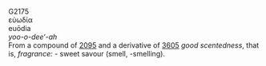 <body>
  <p>G2175<br>  εὐωδία  <br> euōdia  <br><i>yoo-o-dee‘-ah </i><br>From a compound of <a href="g2095.htm">2095</a> and a derivative of <a href="g3605.htm">3605</a>  <i>good</i> <i>scentedness</i>, that is, <i>fragrance:</i> - sweet savour (smell, -smelling).<br></p>
 </body>